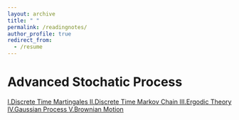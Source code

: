 ```yaml
---
layout: archive
title: " "
permalink: /readingnotes/
author_profile: true
redirect_from:
  - /resume
---
```



Advanced Stochatic Process
===

[Ⅰ.Discrete Time Martingales   ](../files/ASP/1.pdf)[Ⅱ.Discrete Time Markov Chain   ](../files/ASP/2.pdf)[Ⅲ.Ergodic Theory   ](../files/ASP/3.pdf)[Ⅳ.Gaussian Process   ](../files/ASP/4.pdf)[Ⅴ.Brownian Motion   ](../files/ASP/5.pdf)
